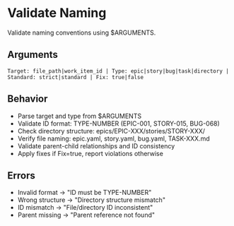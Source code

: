 # Validate Naming

Validate naming conventions using $ARGUMENTS.

## Arguments
`Target: file_path|work_item_id | Type: epic|story|bug|task|directory | Standard: strict|standard | Fix: true|false`

## Behavior
- Parse target and type from $ARGUMENTS
- Validate ID format: TYPE-NUMBER (EPIC-001, STORY-015, BUG-068)
- Check directory structure: epics/EPIC-XXX/stories/STORY-XXX/
- Verify file naming: epic.yaml, story.yaml, bug.yaml, TASK-XXX.md
- Validate parent-child relationships and ID consistency
- Apply fixes if Fix=true, report violations otherwise

## Errors
- Invalid format → "ID must be TYPE-NUMBER"
- Wrong structure → "Directory structure mismatch"
- ID mismatch → "File/directory ID inconsistent"
- Parent missing → "Parent reference not found"